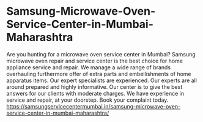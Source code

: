 # Samsung-Microwave-Oven-Service-Center-in-Mumbai-Maharashtra
Are you hunting for a microwave oven service center in Mumbai? Samsung microwave oven repair and service center is the best choice for home appliance service and repair. We manage a wide range of brands overhauling furthermore offer of extra parts and embellishments of home apparatus items. Our expert specialists are experienced. Our experts are all around prepared and highly informative. Our center is to give the best answers for our clients with moderate charges. We have experience in service and repair, at your doorstep. Book your complaint today.  https://samsungservicecentermumbai.in/samsung-microwave-oven-service-center-in-mumbai-maharashtra/
